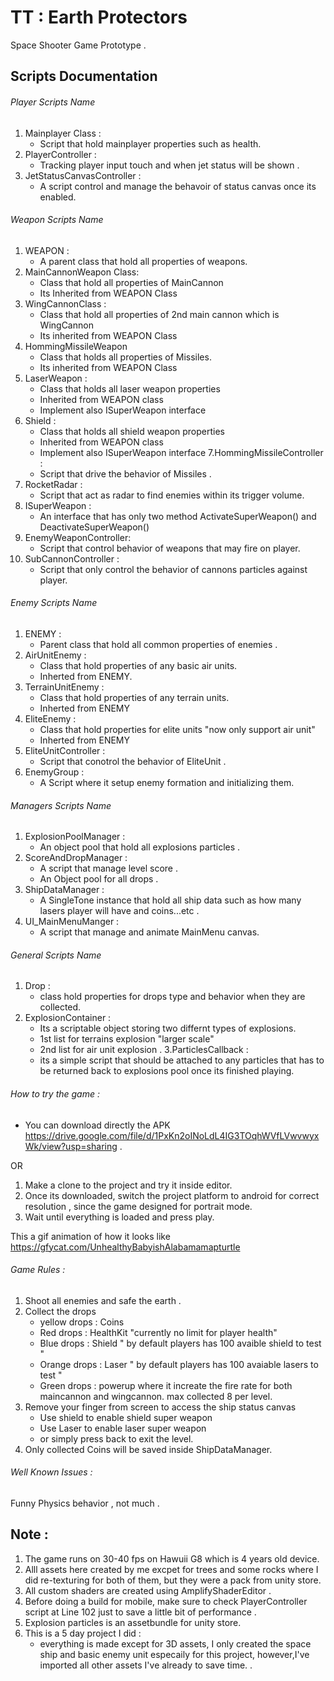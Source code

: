 # TT : Earth Protectors

Space Shooter Game Prototype .

## Scripts Documentation 
###### Player Scripts Name

1. Mainplayer Class : 
	- Script that hold mainplayer properties such as health.	
2. PlayerController :
	- Tracking player input touch and when jet status will be shown .
3. JetStatusCanvasController :
	- A script control and manage the behavoir of status canvas once its enabled.

###### Weapon Scripts Name

1. WEAPON :
	- A parent class that hold all properties of weapons.
2. MainCannonWeapon Class:
	- Class that hold all properties of MainCannon
	- Its Inherited from WEAPON Class
3. WingCannonClass :
	- Class that hold all properties of 2nd main cannon which is WingCannon
	- Its inherited from WEAPON Class
4. HommingMissileWeapon
	- Class that holds all properties of Missiles.
	- Its inherited from WEAPON Class
5. LaserWeapon :
	- Class that holds all laser weapon properties
	- Inherited from WEAPON class
	- Implement also ISuperWeapon interface 
6. Shield :
	- Class that holds all shield weapon properties
	- Inherited from WEAPON class
	- Implement also ISuperWeapon interface 
7.HommingMissileController :
	- Script that drive the behavior of Missiles .
8. RocketRadar :
	- Script that act as radar to find enemies within its trigger volume.
9. ISuperWeapon :
	- An interface that has only two method ActivateSuperWeapon() and DeactivateSuperWeapon()
10. EnemyWeaponController:
	- Script that control behavior of weapons that may fire on player.
11. SubCannonController :
	- Script that only control the behavior of cannons particles against player.

###### Enemy Scripts Name

1. ENEMY :
	- Parent class that hold all common properties of enemies .
2. AirUnitEnemy :
	- Class that hold properties of any basic air units.
	- Inherted from ENEMY.
3. TerrainUnitEnemy : 
	- Class that hold properties of any terrain units.
	- Inherted from ENEMY
4. EliteEnemy :
	- Class that hold properties for elite units "now only support air unit"
	- Inherted from ENEMY
5. EliteUnitController :
	- Script that conotrol the behavior of EliteUnit .
6. EnemyGroup :
	- A Script where it setup enemy formation and initializing them.

###### Managers Scripts Name

1. ExplosionPoolManager :
	- An object pool that hold all explosions particles .
2. ScoreAndDropManager :
	- A script that manage level score .
	- An Object pool for all drops .
3. ShipDataManager :
	- A SingleTone instance that hold all ship data such as how many lasers player will have and coins...etc .
4. UI_MainMenuManger :
	- A script that manage and animate MainMenu canvas.
	
###### General Scripts Name 

1. Drop : 
	- class hold properties for drops type and behavior when they are collected.
2. ExplosionContainer :
	- Its a scriptable object storing two differnt types of explosions.
	- 1st list for terrains explosion "larger scale"
	- 2nd list for air unit explosion .
3.ParticlesCallback :
	- its a simple script that should be attached to any particles that has to be returned back to explosions pool once its finished playing.
	
###### How to try the game :

- You can download directly the APK https://drive.google.com/file/d/1PxKn2oINoLdL4IG3TOqhWVfLVwvwyxWk/view?usp=sharing .

OR 

1. Make a clone to the project and try it inside editor.
2. Once its downloaded, switch the project platform to android for correct resolution , since the game designed for portrait mode.
3. Wait until everything is loaded and press play.

This a gif animation of how it looks like https://gfycat.com/UnhealthyBabyishAlabamamapturtle 

###### Game Rules :
1. Shoot all enemies and safe the earth .
2. Collect the drops 
	- yellow drops : Coins 
	- Red drops : HealthKit "currently no limit for player health"
	- Blue drops : Shield " by default players has 100 avaible shield to test "
	- Orange drops : Laser " by default players has 100 avaiable lasers to test "
	- Green drops : powerup where it increate the fire rate for both maincannon and wingcannon. max collected 8 per level.
3. Remove your finger from screen to access the ship status canvas
	- Use shield to enable shield super weapon
	- Use Laser to enable laser super weapon
	- or simply press back to exit the level.
4. Only collected Coins will be saved inside ShipDataManager.

###### Well Known Issues :

 Funny Physics behavior , not much .
 
## Note :

1. The game runs on 30-40 fps on Hawuii G8 which is 4 years old device.
2. Alll assets here created by me excpet for trees and some rocks where I did re-texturing for both of them, but they were a pack from unity store.
3. All custom shaders are created using AmplifyShaderEditor .
4. Before doing a build for mobile, make sure to check PlayerController script at Line 102 just to save a little bit of performance .
5. Explosion particles is an assetbundle for unity store.
6. This is a 5 day project I did :
	- everything is made except for 3D assets, I only created the space ship and basic enemy unit especaily for this project, however,I've imported all other assets I've already to save time. .
	

	
	
	
	
	
	
	
	
	
	
	
	
	
	
	
	
	
	
	
